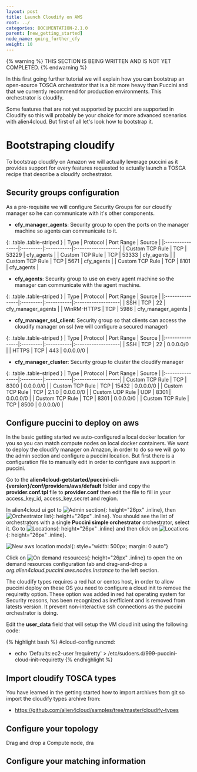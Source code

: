 ```yaml
---
layout: post
title: Launch Cloudify on AWS
root: ../
categories: DOCUMENTATION-2.1.0
parent: [new_getting_started]
node_name: going_further_cfy
weight: 10
---
```


{% warning %}
THIS SECTION IS BEING WRITTEN AND IS NOT YET COMPLETED.
{% endwarning %}

In this first going further tutorial we will explain how you can bootstrap an open-source TOSCA orchestrator that is a bit more heavy than Puccini and that we currently recommend for production environments. This orchestrator is cloudify.

Some features that are not yet supported by puccini are supported in Cloudify so this will probably be your choice for more advanced scenarios with alien4cloud. But first of all let's look how to bootstrap it.

# Bootstraping cloudify

To bootstrap cloudify on Amazon we will actually leverage puccini as it provides support for every features requested to actually launch a TOSCA recipe that describe a cloudify orchestrator.

## Security groups configuration

As a pre-requisite we will configure Security Groups for our cloudify manager so he can communicate with it's other components.

- **cfy_manager_agents**: Security group to open the ports on the manager machine so agents can communicate to it.

{: .table .table-striped }
| Type            | Protocol | Port Range | Source             |
|:----------------|:---------|:-----------|:-------------------|
| Custom TCP Rule | TCP      | 53229      | cfy_agents         |
| Custom TCP Rule | TCP      | 53333      | cfy_agents         |
| Custom TCP Rule | TCP      | 5671       | cfy_agents         |
| Custom TCP Rule | TCP      | 8101       | cfy_agents         |

- **cfy_agents**: Security group to use on every agent machine so the manager can communicate with the agent machine.

{: .table .table-striped }
| Type            | Protocol | Port Range | Source             |
|:----------------|:---------|:-----------|:-------------------|
| SSH             | TCP      | 22         | cfy_manager_agents |
| WinRM-HTTPS     | TCP      | 5986       | cfy_manager_agents |

- **cfy_manager_ssl_client**: Security group so that clients can access the cloudify manager on ssl (we will configure a secured manager)

{: .table .table-striped }
| Type            | Protocol | Port Range | Source             |
|:----------------|:---------|:-----------|:-------------------|
| SSH             | TCP      | 22         | 0.0.0.0/0          |
| HTTPS           | TCP      | 443        | 0.0.0.0/0          |

- **cfy_manager_cluster**: Security group to cluster the cloudify manager

{: .table .table-striped }
| Type            | Protocol | Port Range | Source             |
|:----------------|:---------|:-----------|:-------------------|
| Custom TCP Rule | TCP      | 8300       | 0.0.0.0/0          |
| Custom TCP Rule | TCP      | 15432      | 0.0.0.0/0          |
| Custom TCP Rule | TCP      | 2.1.0      | 0.0.0.0/0          |
| Custom UDP Rule | UDP      | 8301       | 0.0.0.0/0          |
| Custom TCP Rule | TCP      | 8301       | 0.0.0.0/0          |
| Custom TCP Rule | TCP      | 8500       | 0.0.0.0/0          |

## Configure puccini to deploy on aws

<p class="text-muted">
In the basic getting started we auto-configured a local docker location for you so you can match compute nodes on local docker containers. We want to deploy the cloudify manager on Amazon, in order to do so we will go to the admin section and configure a puccini location. But first there is a configuration file to manually edit in order to configure aws support in puccini.
</p>

Go to the __alien4cloud-getstarted/puccini-cli-{version}/conf/providers/aws/default__ folder and copy the __provider.conf.tpl__ file to __provider.conf__ then edit the file to fill in your access_key_id, access_key_secret and region.

In alien4cloud ui got to ![Admin section](../../images/2.1.0/user_guide/admin/admin_menu.png){: height="26px" .inline}, then ![Orchestrator list](../../images/2.1.0/user_guide/admin/orchestrators/orchestrator_list_menu.png){: height="26px" .inline}. You should see the list of orchestrators with a single __Puccini simple orchestrator__ orchestrator, select it.
Go to ![Locations](../../images/2.1.0/user_guide/admin/orchestrators/locations_menu.png){: height="26px" .inline} and then click on ![Locations](../../images/2.1.0/user_guide/admin/orchestrators/new_location_button.png){: height="26px" .inline}.

![New aws location modal](../../images/2.1.0/user_guide/admin/orchestrators/getting_started_new_aws_loc.png){: style="width: 500px; margin: 0 auto"}

Click on ![On demand resources](../../images/2.1.0/user_guide/admin/orchestrators/on_demand_resources.png){: height="26px" .inline} to open the on demand resources configuration tab and drag-and-drop a _org.alien4cloud.puccini.aws.nodes.Instance_ to the left section.

<p class="text-muted">
The cloudify types requires a red hat or centos host, in order to allow puccini deploy on these OS you need to configure a cloud init to remove the requiretty option. These option was added in red hat operating system for Security reasons, has been recognized as inefficient and is removed from latests version. It prevent non-interactive ssh connections as the puccini orchestrator is doing.
</p>

Edit the __user_data__ field that will setup the VM cloud init using the following code:

{% highlight bash %}
#cloud-config
runcmd:
  - echo 'Defaults:ec2-user !requiretty' > /etc/sudoers.d/999-puccini-cloud-init-requiretty
{% endhighlight %}




## Import cloudify TOSCA types

You have learned in the getting started how to import archives from git so import the cloudify types archive from:
* https://github.com/alien4cloud/samples/tree/master/cloudify-types

## Configure your topology

Drag and drop a Compute node, dra

## Configure your matching information

